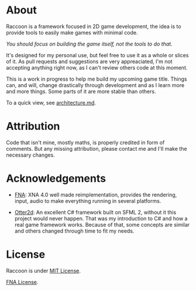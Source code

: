 # About

Raccoon is a framework focused in 2D game development, the idea is to provide tools to easily make games with minimal code.

*You should focus on building the game itself, not the tools to do that.*

It's designed for my personal use, but feel free to use it as a whole or slices of it.
As pull requests and suggestions are very appreaciated, I'm not accepting anything right now, as I can't review others code at this moment.

This is a work in progress to help me build my upcoming game title. Things can, and will, change drastically through development and as I learn more and more things.
Some parts of it are more stable than others.

To a quick view, see [architecture.md](/architecture.md).

# Attribution

Code that isn't mine, mostly maths, is properly credited in form of comments.
But any missing attribution, please contact me and I'll make the necessary changes.

# Acknowledgements

- [FNA](https://fna-xna.github.io):
XNA 4.0 well made reimplementation, provides the rendering, input, audio to make everything running in several platforms.

- [Otter2d](http://otter2d.com/):
An excellent C# framework built on SFML 2, without it this project would never happen. That was my introduction to C# and how a real game framework works. Because of that, some concepts are similar and others changed through time to fit my needs.

# License

Raccoon is under [MIT License](/LICENSE).

[FNA License](https://github.com/FNA-XNA/FNA/tree/master/licenses).

